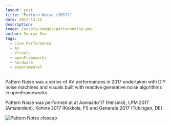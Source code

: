 ```yaml
---
layout: post
title: "Pattern Noise (2017)"
date: 2017-12-15
description:
image: /assets/images/patternnoise.png
author: Sourya Sen
tags:
  - Live Performance
  - AV
  - Visuals
  - openFrameworks
  - hardware
  - experimental
---
```


Pattern Noise was a series of AV performances in 2017 undertaken with DIY noise machines and visuals built with reactive generative noise algorithms in openFrameworks.

Pattern Noise was performed at at Aaniaalto'17 (Helsinki), LPM 2017 (Amsterdam), Kohina 2017 (Kokkola, FI) and Generate 2017 (Tubingen, DE).

![Pattern Noise closeup](/assets/images/patternnoise2.png)
